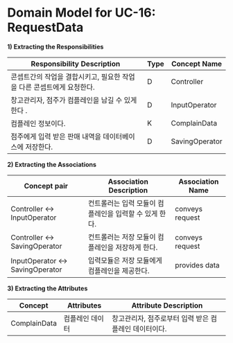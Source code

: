 # Domain Model for UC-16: RequestData

**1) Extracting the Responsibilities**

| Responsibility Description                                   | Type | Concept Name |
| ------------------------------------------------------------ | ---- | ------------ |
| 콘셉트간의 작업을 결합시키고, 필요한 작업을 다른 콘셉트에게 요청한다.  |  D  | Controller   |
| 창고관리자, 점주가 컴플레인을 남길 수 있게 한다 .       |  D  |  InputOperator  |
| 컴플레인 정보이다. |  K |  ComplainData  |
| 점주에게 입력 받은 판매 내역을 데이터베이스에 저장한다.   |  D   |  SavingOperator  |


**2) Extracting the Associations**

| Concept pair | Association Description | Association Name |
| ------------------ | ----------------------- | ---------------- |
| Controller <-> InputOperator | 컨트롤러는 입력 모듈이 컴플레인을 입력할 수 있게 한다.   |  conveys request |
| Controller <-> SavingOperator | 컨트롤러는 저장 모듈이 컴플레인을 저장하게 한다.  | conveys request  |
| InputOperator <-> SavingOperator | 입력모듈은 저장 모듈에게 컴플레인을 제공한다.      | provides data     |


**3) Extracting the Attributes**

| Concept | Attributes | Attribute Description |
| ------- | ---------- | --------------------- |
| ComplainData |  컴플레인 데이터  |  창고관리자, 점주로부터 입력 받은 컴플레인 데이터이다.   |

